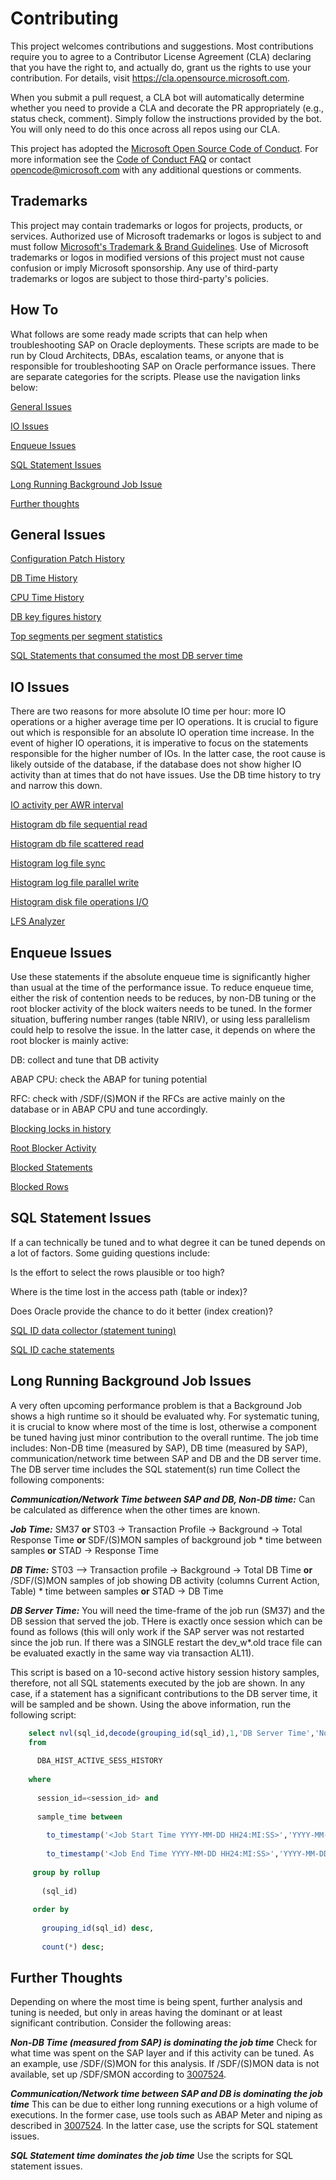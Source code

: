 # Contributing

This project welcomes contributions and suggestions.  Most contributions require you to agree to a
Contributor License Agreement (CLA) declaring that you have the right to, and actually do, grant us
the rights to use your contribution. For details, visit https://cla.opensource.microsoft.com.

When you submit a pull request, a CLA bot will automatically determine whether you need to provide
a CLA and decorate the PR appropriately (e.g., status check, comment). Simply follow the instructions
provided by the bot. You will only need to do this once across all repos using our CLA.

This project has adopted the [Microsoft Open Source Code of Conduct](https://opensource.microsoft.com/codeofconduct/).
For more information see the [Code of Conduct FAQ](https://opensource.microsoft.com/codeofconduct/faq/) or
contact [opencode@microsoft.com](mailto:opencode@microsoft.com) with any additional questions or comments.

## Trademarks

This project may contain trademarks or logos for projects, products, or services. Authorized use of Microsoft 
trademarks or logos is subject to and must follow 
[Microsoft's Trademark & Brand Guidelines](https://www.microsoft.com/en-us/legal/intellectualproperty/trademarks/usage/general).
Use of Microsoft trademarks or logos in modified versions of this project must not cause confusion or imply Microsoft sponsorship.
Any use of third-party trademarks or logos are subject to those third-party's policies.

## How To

What follows are some ready made scripts that can help when troubleshooting SAP on Oracle deployments. These scripts are made to be run by Cloud Architects, DBAs, escalation teams, or anyone that is responsible for troubleshooting SAP on Oracle performance issues. There are separate categories for the scripts. Please use the navigation links below:

[General Issues](#general-issues)

[IO Issues](#io-issues)

[Enqueue Issues](#enqueue-issues)

[SQL Statement Issues](#sql-statement-issues)

[Long Running Background Job Issue](#long-running-background-job-issues)

[Further thoughts](#further-thoughts)

## General Issues

[Configuration Patch History](3_Configuration_Patches_History.txt)

[DB Time History](4_DB_Time_History.txt)

[CPU Time History](6_CPU_Time_History.txt)

[DB key figures history](7_DB_Key_Figures_History.txt)

[Top segments per segment statistics](8_TopSegmentsPerSegmentStatistics.txt)

[SQL Statements that consumed the most DB server time](9_SQL_TopSQLInAWRWithSearchOptionsAndHistograms.txt)

## IO Issues

There are two reasons for more absolute IO time per hour: more IO operations or a higher average time per IO operations. It is crucial to figure out which is responsible for an absolute IO operation time increase. In the event of higher IO operations, it is imperative to focus on the statements responsible for the higher number of IOs. In the latter case, the root cause is likely outside of the database, if the database does not show higher IO activity than at times that do not have issues. Use the DB time history to try and narrow this down.

[IO activity per AWR interval](11_IO_IOActivityPerAWRInterval.txt)

[Histogram db file sequential read](12_Histogram_db_file_sequential_read.txt)

[Histogram db file scattered read](13_Histogram_db_file_scattered_read.txt)

[Histogram log file sync](14_Histogram_log_file_sync.txt)

[Histogram log file parallel write](15_Histogram_log_file_parallel_write.txt)

[Histogram disk file operations I/O](16_Histogram_Disk_file_operations_IO.txt)

[LFS Analyzer](17_LFS_Analyzer.txt)

## Enqueue Issues

Use these statements if the absolute enqueue time is significantly higher than usual at the time of the performance issue. To reduce enqueue time, either the risk of contention needs to be reduces, by non-DB tuning or the root blocker activity of the block waiters needs to be tuned. In the former situation, buffering number ranges (table NRIV), or using less parallelism could help to resolve the issue. In the latter case, it depends on where the root blocker is mainly active:

DB: collect and tune that DB activity

ABAP CPU: check the ABAP for tuning potential

RFC: check with /SDF/(S)MON if the RFCs are active mainly on the database or in ABAP CPU and tune accordingly.

[Blocking locks in history](18_Locks_BlockingLocksInHistory_11g+.txt)

[Root Blocker Activity](19_Lock_Analyzer_Root_Blocker_Activity.txt)

[Blocked Statements](20_Lock_Analyzer_Blocked_Statements.txt)

[Blocked Rows](21_Lock_Analyzer_Blocked_Rows.txt)

## SQL Statement Issues

If a can technically be tuned and to what degree it can be tuned depends on a lot of factors. Some guiding questions include:

Is the effort to select the rows plausible or too high?

Where is the time lost in the access path (table or index)?

Does Oracle provide the chance to do it better (index creation)?

[SQL ID data collector (statement tuning)](22_SQL_SQL_ID_DataCollector_11g+.txt)

[SQL ID cache statements](23_SQL_ID_Cache_Snapshots.txt)

## Long Running Background Job Issues

A very often upcoming performance problem is that a Background Job shows a high runtime so it should be evaluated why. For systematic tuning, it is crucial to know where most of the time is lost, otherwise a component be tuned having just minor contribution to the overall runtime. The job time includes: Non-DB time (measured by SAP), DB time (measured by SAP), communication/network time between SAP and DB and the DB server time. The DB server time includes the SQL statement(s) run time Collect the following components:

***Communication/Network Time between SAP and DB, Non-DB time:***
Can be calculated as difference when the other times are known.

***Job Time:***
SM37 **or**
ST03 -> Transaction Profile -> Background -> Total Response Time **or**
SDF/(S)MON samples of background job * time between samples **or**
STAD -> Response Time

***DB Time:***
ST03 –> Transaction profile -> Background -> Total DB Time **or**
/SDF/(S)MON samples of job showing DB activity (columns Current Action, Table) * time between samples **or**
STAD -> DB Time

***DB Server Time:***
You will need the time-frame of the job run (SM37) and the DB session that served the job. THere is exactly once session which can be found as follows (this will only work if the SAP server was not restarted since the job run. If there was a SINGLE restart the dev_w*.old trace file can be evaluated exactly in the same way via transaction AL11).

This script is based on a 10-second active history session history samples, therefore, not all SQL statements executed by the job are shown. In any case, if a statement has a significant contributions to the DB server time, it will be sampled and be shown. Using the above information, run the following script:
```sql
    select nvl(sql_id,decode(grouping_id(sql_id),1,'DB Server Time','No Statement')) statement, count(*)*10 seconds
    from
    
      DBA_HIST_ACTIVE_SESS_HISTORY  
    
    where
    
      session_id=<session_id> and
    
      sample_time between
    
        to_timestamp('<Job Start Time YYYY-MM-DD HH24:MI:SS>','YYYY-MM-DD HH24:MI:SS') and 
    
        to_timestamp('<Job End Time YYYY-MM-DD HH24:MI:SS>','YYYY-MM-DD HH24:MI:SS') 
    
     group by rollup
    
       (sql_id)
    
     order by
    
       grouping_id(sql_id) desc,
    
       count(*) desc; 
```

## Further Thoughts

Depending on where the most time is being spent, further analysis and tuning is needed, but only in areas having the dominant or at least significant contribution. Consider the following areas:

***Non-DB Time (measured from SAP) is dominating the job time***
Check for what time was spent on the SAP layer and if this activity can be tuned. As an example, use /SDF/(S)MON for this analysis. If /SDF/(S)MON data is not available, set up /SDF/SMON according to [3007524](https://launchpad.support.sap.com/#/notes/3007524).

***Communication/Network time between SAP and DB is dominating the job time***
This can be due to either long running executions or a high volume of executions. In the former case, use tools such as ABAP Meter and niping as described in [3007524](https://launchpad.support.sap.com/#/notes/3007524). In the latter case, use the scripts for SQL statement issues.

***SQL Statement time dominates the job time***
Use the scripts for SQL statement issues.
